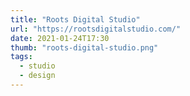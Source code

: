 ```yaml
---
title: "Roots Digital Studio"
url: "https://rootsdigitalstudio.com/"
date: 2021-01-24T17:30
thumb: "roots-digital-studio.png"
tags:
  - studio
  - design
---
```

